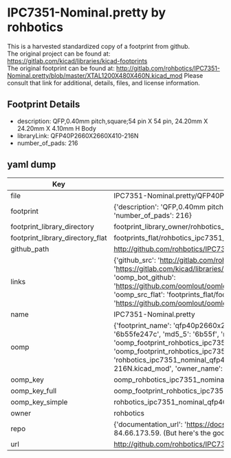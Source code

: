 # IPC7351-Nominal.pretty by rohbotics  
This is a harvested standardized copy of a footprint from github.  
The original project can be found at:  
https://gitlab.com/kicad/libraries/kicad-footprints  
The original footprint can be found at:
http://gitlab.com/rohbotics/IPC7351-Nominal.pretty/blob/master/XTAL1200X480X460N.kicad_mod
Please consult that link for additional, details, files, and license information.  
## Footprint Details
* description: QFP,0.40mm pitch,square;54 pin X 54 pin, 24.20mm X 24.20mm X 4.10mm H Body  
* libraryLink: QFP40P2660X2660X410-216N  
* number_of_pads: 216  
## yaml dump  
| Key | Value |  
| --- | --- |  
| file | IPC7351-Nominal.pretty/QFP40P2660X2660X410-216N.kicad_mod |  
| footprint | {'description': 'QFP,0.40mm pitch,square;54 pin X 54 pin, 24.20mm X 24.20mm X 4.10mm H Body', 'libraryLink': 'QFP40P2660X2660X410-216N', 'number_of_pads': 216} |  
| footprint_library_directory | footprint_library_owner/rohbotics_IPC7351-Nominal.pretty |  
| footprint_library_directory_flat | footprints_flat/rohbotics_ipc7351_nominal_qfp40p2660x2660x410_216n/working |  
| github_path | http://github.com/rohbotics/IPC7351-Nominal.pretty/blob/master/QFP40P2660X2660X410-216N.kicad_mod |  
| links | {'github_src': 'http://gitlab.com/rohbotics/IPC7351-Nominal.pretty/blob/master/XTAL1200X480X460N.kicad_mod', 'github_src_repo': 'https://gitlab.com/kicad/libraries/kicad-footprints', 'oomp_bot': 'footprints/rohbotics_ipc7351_nominal_qfp40p2660x2660x410_216n/working', 'oomp_bot_github': 'https://github.com/oomlout/oomlout_oomp_footprint_bot/tree/main/footprints/rohbotics_ipc7351_nominal_qfp40p2660x2660x410_216n/working', 'oomp_src_flat': 'footprints_flat/footprints_flat/rohbotics_ipc7351_nominal_qfp40p2660x2660x410_216n/working', 'oomp_src_flat_github': 'https://github.com/oomlout/oomlout_oomp_footprint_src/tree/main/footprints_flat/rohbotics_ipc7351_nominal_qfp40p2660x2660x410_216n/working'} |  
| name | IPC7351-Nominal.pretty |  
| oomp | {'footprint_name': 'qfp40p2660x2660x410_216n', 'library_name': 'ipc7351_nominal', 'md5': '6b55fe247c9159dacc6faf565dfbe2be', 'md5_10': '6b55fe247c', 'md5_5': '6b55f', 'md5_6': '6b55fe', 'oomp_key': 'oomp_rohbotics_ipc7351_nominal_qfp40p2660x2660x410_216n', 'oomp_key_extra': 'oomp_footprint_rohbotics_ipc7351_nominal_qfp40p2660x2660x410_216n', 'oomp_key_full': 'oomp_footprint_rohbotics_ipc7351_nominal_qfp40p2660x2660x410_216n_6b55fe', 'oomp_key_simple': 'rohbotics_ipc7351_nominal_qfp40p2660x2660x410_216n', 'original_filename': 'IPC7351-Nominal.pretty/QFP40P2660X2660X410-216N.kicad_mod', 'owner_name': 'rohbotics'} |  
| oomp_key | oomp_rohbotics_ipc7351_nominal_qfp40p2660x2660x410_216n |  
| oomp_key_full | oomp_footprint_rohbotics_ipc7351_nominal_qfp40p2660x2660x410_216n |  
| oomp_key_simple | rohbotics_ipc7351_nominal_qfp40p2660x2660x410_216n |  
| owner | rohbotics |  
| repo | {'documentation_url': 'https://docs.github.com/rest/overview/resources-in-the-rest-api#rate-limiting', 'message': "API rate limit exceeded for 84.66.173.59. (But here's the good news: Authenticated requests get a higher rate limit. Check out the documentation for more details.)"} |  
| url | http://github.com/rohbotics/IPC7351-Nominal.pretty |  

